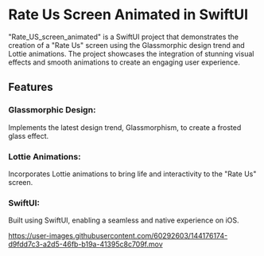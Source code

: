 # Rate Us Screen Animated in SwiftUI

"Rate_US_screen_animated" is a SwiftUI project that demonstrates the creation of a "Rate Us" screen using the Glassmorphic design trend and Lottie animations. The project showcases the integration of stunning visual effects and smooth animations to create an engaging user experience.

## Features
### Glassmorphic Design: 
Implements the latest design trend, Glassmorphism, to create a frosted glass effect.
### Lottie Animations: 
Incorporates Lottie animations to bring life and interactivity to the "Rate Us" screen.
### SwiftUI: 
Built using SwiftUI, enabling a seamless and native experience on iOS.


https://user-images.githubusercontent.com/60292603/144176174-d9fdd7c3-a2d5-46fb-b19a-41395c8c709f.mov
